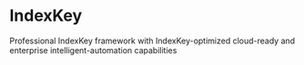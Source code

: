 # IndexKey
Professional IndexKey framework with IndexKey-optimized cloud-ready and enterprise intelligent-automation capabilities
